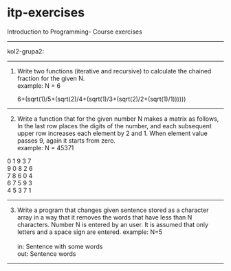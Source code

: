 # itp-exercises
Introduction to Programming- Course exercises

***************************************************************************
kol2-grupa2:
___________________________________________________________________________

1. Write two functions (iterative and recursive) to calculate the chained 
fraction for the given N. <br>
      example: N = 6     <br>
      
      6+(sqrt(1)/5+(sqrt(2)/4+(sqrt(1)/3+(sqrt(2)/2+(sqrt(1)/1))))))
___________________________________________________________________________

2. Write a function that for the given number N makes a matrix as follows, 
In the last row places the digits of the number, and each subsequent upper
row increases each element by 2 and 1. When element value passes 9, again
it starts from zero.  <br>
      example: N = 45371  <br>

0 1 9 3 7 <br>
9 0 8 2 6 <br>
7 8 6 0 4 <br>
6 7 5 9 3 <br>
4 5 3 7 1 <br>

____________________________________________________________________________

3. Write a program that changes given sentence stored as a character array
in a way that it removes the words that have less than N characters. Number
N is entered by an user. It is assumed that only letters and a space sign 
are entered.
      example: N=5  <br> <br>
in: Sentence with some words  <br>
out: Sentence words  <br>

******************************************************************************
